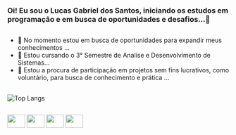 ### Oi! Eu sou o Lucas Gabriel dos Santos, iniciando os estudos em programação e em busca de oportunidades e desafios...👋

##

<!--
**Luca5-santos** is a ✨ _special_ ✨ repository because its `README.md` (this file) appears on your GitHub profile.

Here are some ideas to get you started:
![Anurag's GitHub stats](https://github-readme-stats.vercel.app/api?username=Luca5-santos&show_icons=true&bg_color=00000000)
[![Top Langs](https://github-readme-stats.vercel.app/api/top-langs/?username=Luca5-santos)](https://github.com/Luca5-santos/github-readme-stats)
![Top Langs](https://github-readme-stats.vercel.app/api/top-langs/?username=Luca5-santos&layout=compact)


-->
- 🔭 No momento estou em busca de oportunidades para expandir meus conhecimentos ...
- 🌱 Estou cursando o 3° Semestre de Analise e Desenvolvimento de Sistemas...
- 👯 Estou a procura de participação em projetos sem fins lucrativos, como voluntário, para busca de conhecimento e prática ...

##

![Top Langs](https://github-readme-stats.vercel.app/api/top-langs/?username=Luca5-santos&hide_progress=true)

##

<div style="display": inline_block">

 <img height="30" width="40" src="https://cdn.jsdelivr.net/gh/devicons/devicon/icons/javascript/javascript-original.svg" /> 
 <img height="30" width="40" src="https://icongr.am/devicon/nodejs-original.svg" />
 <img height="30" width="40" src="https://cdn.jsdelivr.net/gh/devicons/devicon/icons/css3/css3-plain-wordmark.svg" />
 <img height="30" width="40" src="https://icongr.am/devicon/html5-original-wordmark.svg" />
 </div>
 
##




